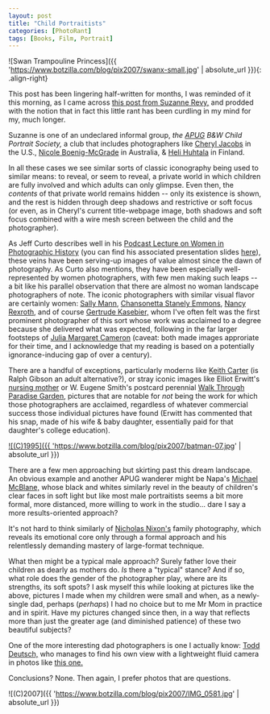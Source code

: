 ```yaml
---
layout: post
title: "Child Portraitists"
categories: [PhotoRant]
tags: [Books, Film, Portrait]
---
```



![Swan Trampouline Princess]({{ 'https://www.botzilla.com/blog/pix2007/swanx-small.jpg' | absolute_url }}){: .align-right}

This post has been lingering half-written for months, I was reminded of it this morning, as I came across <a href="http://suzannerevy.blogspot.com/2007/08/mirrors-and-windows.html">this post from Suzanne Revy,</a> and prodded with the notion that in fact this little rant has been curdling in my mind for my, much longer.

Suzanne is one of an undeclared informal group, <i>the <a href="http://www.apug.org/">APUG</a> B&W Child Portrait Society,</i> a club that includes photographers like <a href="http://www.cheryljacobsphotography.com/">Cheryl Jacobs</a>  in the U.S., <a href="http://www.nicoleboenigmcgrade.com/">Nicole Boenig-McGrade</a> in Australia, & <a href="http://www.kuvakonttuuri.fi/">Heli Huhtala</a> in Finland. 


In all these cases we see similar sorts of classic iconography being used to similar means: to reveal, or seem to reveal, a private world in which children are fully involved and which adults can only glimpse. Even then, the <i>contents</i> of that private world remains hidden -- only its existence is shown, and the rest is hidden through deep shadows and restrictive or soft focus (or even, as in Cheryl's current title-webpage image, both shadows and soft focus combined with a wire mesh screen between the child and the photographer).

<!--more-->
As Jeff Curto describes well in his <a href="http://www.cod.edu/photo/curto/1105/podcasts/Photo%20History%20-%20Class%2011%20Spring%2007%20-%20Women%20in%20Photography.m4a">Podcast Lecture on Women in Photographic History</a> (you can find his associated presentation slides <a href="http://www.cod.edu/photo/curto/1105/slides/women/index.htm">here</a>),  these veins have been serving-up images of value almost since the dawn of photography. As Curto also mentions, they have been especially well-represented by women photographers, with few men making such leaps -- a bit like his parallel observation that there are almost no woman landscape photographers of note. The iconic photographers with similar visual flavor are certainly women: <a href="http://www.arthistory.sbc.edu/artartists/photosally.html">Sally Mann</a>, <a href="http://www.tfaoi.com/aa/1aa/1aa253.htm">Chansonetta Stanely Emmons</a>, <a href="http://wirtzgallery.com/exhibitions/2000/exhibitions_2000_09/rexroth/exhibitions_nr_2000_09_images.html">Nancy Rexroth</a>, and of course <a href="http://www.iphf.org/inductees/gkasebier.html">Gertrude Kasebier,</a> whom I've often felt was the first prominent photographer of this sort whose work was acclaimed to a degree because she delivered what was expected, following in the far larger footsteps of <a href="http://www.getty.edu/art/gettyguide/artMakerDetails?maker=2026">Julia Margaret Cameron</a> (caveat: both made images approriate for their time, and I acknowledge that my reading is based on a potentially ignorance-inducing gap of over a century).

There are a handful of exceptions, particularly moderns like <a href="http://www.keithcarterphotographs.com/">Keith Carter</a> (is Ralph Gibson an adult alternative?), or stray iconic images like Elliot Erwitt's <a href="http://www.jmcfaber.at/images/erwitt03.jpg">nursing mother</a> or W. Eugene Smith's postcard perennial <a href="http://images.google.com/imgres?imgurl=http://imagecache2.allposters.com/images/pic/IMC/g1801~Walk-to-Paradise-Garden-Posters.jpg&imgrefurl=http://www.allposters.com/-sp/Walk-to-Paradise-Garden-Posters_i325202_.htm&h=450&w=338&sz=41&hl=en&start=2&um=1&tbnid=zHMJQ50ZESVKDM:&tbnh=127&tbnw=95&prev=/images%3Fq%3Dsmith%2Bparadise%2Bgarden%26svnum%3D10%26um%3D1%26hl%3Den%26client%3Dfirefox-a%26rls%3Dorg.mozilla:en-US:official%26sa%3DN">Walk Through Paradise Garden</a>, pictures that are notable for <i>not</i> being the work for which those photographers are acclaimed, regardless of whatever commercial success those individual pictures have found (Erwitt has commented that his snap, made of his wife & baby daughter, essentially paid for that daughter's college education).

<a href="https://www.botzilla.com/photo/2001/bat.html">

![(C)1995]({{ 'https://www.botzilla.com/blog/pix2007/batman-07.jpg' | absolute_url }})
</a>

There are a few men approaching but skirting past this dream landscape. An obvious example and another APUG wanderer might be Napa's <a href="http://www.michaelmcblane.com/">Michael McBlane,</a> whose black and whites similarly revel in the beauty of children's clear faces in soft light but like most male portraitists seems a bit more formal, more distanced, more willing to work in the studio... dare I say a more results-oriented approach?

It's not hard to think similarly of <a href="http://photography.about.com/library/weekly/aa052200a.htm">Nicholas Nixon's</a> family photography, which reveals its emotional core only through a formal approach and his relentlessly demanding mastery of large-format technique.

What then might be a typical male approach? Surely father love their children as dearly as mothers do. <i>Is</i> there a "typical" stance? And if so, what role does the gender of the photographer play, where are its strengths, its soft spots? I ask myself this while looking at pictures like the above, pictures I made when my children were small and when, as a newly-single dad, perhaps (<i>perhaps</i>) I had no choice but to me Mr Mom in practice and in spirit. Have my pictures changed since then, in a way that reflects more than just the greater age (and diminished patience) of these two beautiful subjects?

One of the more interesting dad photographers is one I actually know: <a href="http://www.todddeutsch.com/">Todd Deutsch,</a> who manages to find his own view with a lightweight fluid camera in photos like <a href="http://todddeutsch.com/blog/?p=43">this one.</a> 

Conclusions? None. Then again, I prefer photos that are questions.



![(C)2007]({{ 'https://www.botzilla.com/blog/pix2007/IMG_0581.jpg' | absolute_url }})



